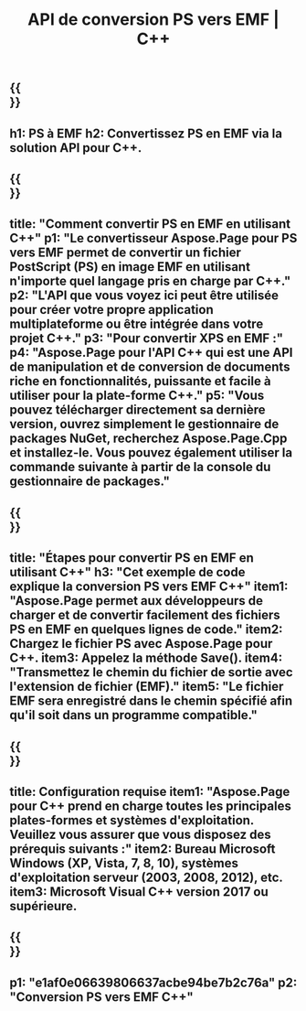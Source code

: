 ﻿---
translation: true
template: /_templates/_conversion-child-cpp.md
title: API de conversion PS vers EMF | C++
url: /cpp/conversion/ps-to-emf/
description: Conversion PS en EMF fournie par Aspose.Page pour la solution API C++. Fonctionne dans l'environnement d'exécution C++ pour Windows 32 bits, Windows 64 bits et Linux 64 bits.
informat: PS
outformat: EMF
otherformats: XPS EPS
---

{{<section banner>}}
---
h1: PS à EMF
h2: Convertissez PS en EMF via la solution API pour C++.
---

{{<section overview>}}
---
title: "Comment convertir PS en EMF en utilisant C++"
p1: "Le convertisseur Aspose.Page pour PS vers EMF permet de convertir un fichier PostScript (PS) en image EMF en utilisant n'importe quel langage pris en charge par C++."
p2: "L'API que vous voyez ici peut être utilisée pour créer votre propre application multiplateforme ou être intégrée dans votre projet C++."
p3: "Pour convertir XPS en EMF :"
p4: "Aspose.Page pour l'API C++ qui est une API de manipulation et de conversion de documents riche en fonctionnalités, puissante et facile à utiliser pour la plate-forme C++."
p5: "Vous pouvez télécharger directement sa dernière version, ouvrez simplement le gestionnaire de packages NuGet, recherchez Aspose.Page.Cpp et installez-le. Vous pouvez également utiliser la commande suivante à partir de la console du gestionnaire de packages."
---

{{<section feature1>}}
---
title: "Étapes pour convertir PS en EMF en utilisant C++"
h3: "Cet exemple de code explique la conversion PS vers EMF C++"
item1: "Aspose.Page permet aux développeurs de charger et de convertir facilement des fichiers PS en EMF en quelques lignes de code."
item2: Chargez le fichier PS avec Aspose.Page pour C++.
item3: Appelez la méthode Save().
item4: "Transmettez le chemin du fichier de sortie avec l'extension de fichier (EMF)."
item5: "Le fichier EMF sera enregistré dans le chemin spécifié afin qu'il soit dans un programme compatible."
---

{{<section feature2>}}
---
title: Configuration requise
item1: "Aspose.Page pour C++ prend en charge toutes les principales plates-formes et systèmes d'exploitation. Veuillez vous assurer que vous disposez des prérequis suivants :"
item2: Bureau Microsoft Windows (XP, Vista, 7, 8, 10), systèmes d'exploitation serveur (2003, 2008, 2012), etc.
item3: Microsoft Visual C++ version 2017 ou supérieure.
---

{{<section gist>}}
---
p1: "e1af0e06639806637acbe94be7b2c76a"
p2: "Conversion PS vers EMF C++"
---

